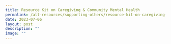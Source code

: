 ```yaml
---
title: Resource Kit on Caregiving & Community Mental Health
permalink: /all-resources/supporting-others/resource-kit-on-caregiving-and-community-mental-health/
date: 2023-07-06
layout: post
description: ""
image: ""
---
```

